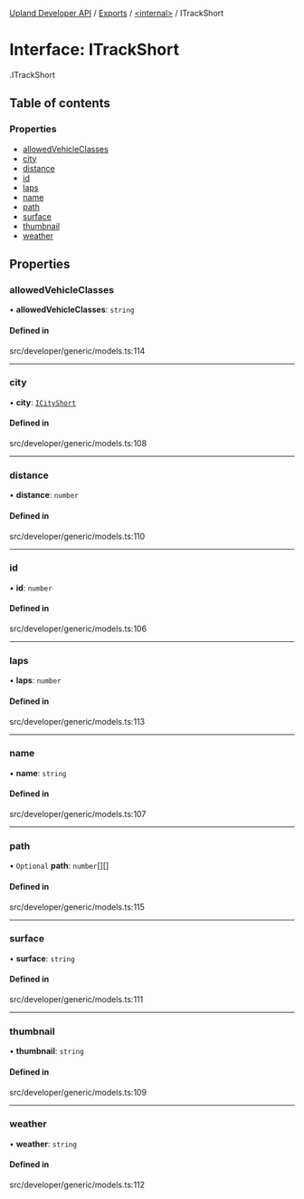 [Upland Developer API](../README.md) / [Exports](../modules.md) / [<internal\>](../modules/internal_.md) / ITrackShort

# Interface: ITrackShort

[<internal>](../modules/internal_.md).ITrackShort

## Table of contents

### Properties

- [allowedVehicleClasses](internal_.ITrackShort.md#allowedvehicleclasses)
- [city](internal_.ITrackShort.md#city)
- [distance](internal_.ITrackShort.md#distance)
- [id](internal_.ITrackShort.md#id)
- [laps](internal_.ITrackShort.md#laps)
- [name](internal_.ITrackShort.md#name)
- [path](internal_.ITrackShort.md#path)
- [surface](internal_.ITrackShort.md#surface)
- [thumbnail](internal_.ITrackShort.md#thumbnail)
- [weather](internal_.ITrackShort.md#weather)

## Properties

### allowedVehicleClasses

• **allowedVehicleClasses**: `string`

#### Defined in

src/developer/generic/models.ts:114

___

### city

• **city**: [`ICityShort`](internal_.ICityShort.md)

#### Defined in

src/developer/generic/models.ts:108

___

### distance

• **distance**: `number`

#### Defined in

src/developer/generic/models.ts:110

___

### id

• **id**: `number`

#### Defined in

src/developer/generic/models.ts:106

___

### laps

• **laps**: `number`

#### Defined in

src/developer/generic/models.ts:113

___

### name

• **name**: `string`

#### Defined in

src/developer/generic/models.ts:107

___

### path

• `Optional` **path**: `number`[][]

#### Defined in

src/developer/generic/models.ts:115

___

### surface

• **surface**: `string`

#### Defined in

src/developer/generic/models.ts:111

___

### thumbnail

• **thumbnail**: `string`

#### Defined in

src/developer/generic/models.ts:109

___

### weather

• **weather**: `string`

#### Defined in

src/developer/generic/models.ts:112
